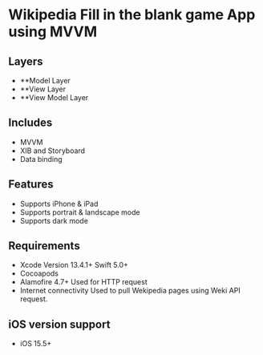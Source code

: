 # Wikipedia Fill in the blank game App using MVVM

## Layers
* **Model Layer
* **View Layer
* **View Model Layer

## Includes
* MVVM
* XIB and Storyboard
* Data binding

## Features
* Supports iPhone & iPad
* Supports portrait & landscape mode
* Supports dark mode

## Requirements
* Xcode Version 13.4.1+  Swift 5.0+
* Cocoapods
* Alamofire 4.7+
    Used for HTTP request
* Internet connectivity
    Used to pull Wekipedia pages using Weki API request.

## iOS version support
* iOS 15.5+
